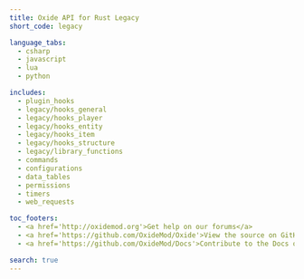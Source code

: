 ```yaml
---
title: Oxide API for Rust Legacy
short_code: legacy

language_tabs:
  - csharp
  - javascript
  - lua
  - python

includes:
  - plugin_hooks
  - legacy/hooks_general
  - legacy/hooks_player
  - legacy/hooks_entity
  - legacy/hooks_item
  - legacy/hooks_structure
  - legacy/library_functions
  - commands
  - configurations
  - data_tables
  - permissions
  - timers
  - web_requests

toc_footers:
  - <a href='http://oxidemod.org'>Get help on our forums</a>
  - <a href='https://github.com/OxideMod/Oxide'>View the source on GitHub</a>
  - <a href='https://github.com/OxideMod/Docs'>Contribute to the Docs on GitHub</a>

search: true
---
```

